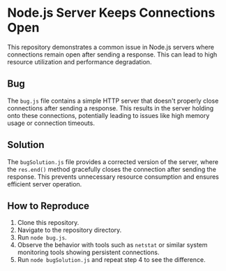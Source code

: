 # Node.js Server Keeps Connections Open

This repository demonstrates a common issue in Node.js servers where connections remain open after sending a response.  This can lead to high resource utilization and performance degradation.

## Bug

The `bug.js` file contains a simple HTTP server that doesn't properly close connections after sending a response.  This results in the server holding onto these connections, potentially leading to issues like high memory usage or connection timeouts.

## Solution

The `bugSolution.js` file provides a corrected version of the server, where the `res.end()` method gracefully closes the connection after sending the response.  This prevents unnecessary resource consumption and ensures efficient server operation.

## How to Reproduce

1. Clone this repository.
2. Navigate to the repository directory.
3. Run `node bug.js`.
4. Observe the behavior with tools such as `netstat` or similar system monitoring tools showing persistent connections.
5. Run `node bugSolution.js` and repeat step 4 to see the difference.
